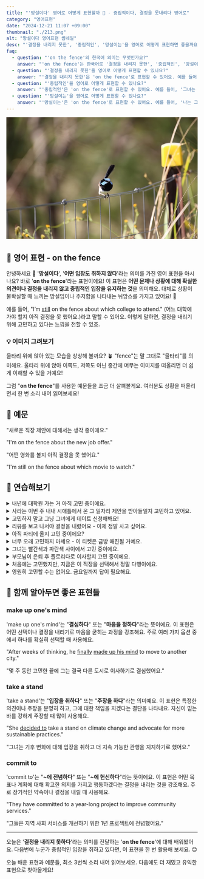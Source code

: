 ```yaml
---
title: "'망설이다' 영어로 어떻게 표현할까 🤔 - 중립적이다, 결정을 못내리다 영어로"
category: "영어표현"
date: "2024-12-21 11:07 +09:00"
thumbnail: "./213.png"
alt: "망설이다 영어표현 썸네일"
desc: "'결정을 내리지 못한', '중립적인', '망설이는'을 영어로 어떻게 표현하면 좋을까요? '그는 어떤 직업을 선택할지 결정하지 못했어.', '그녀는 두 팀 중 어느 팀을 응원할지 중립적이야.', '나는 그 제안에 대해 망설이고 있어.' 등을 영어로 표현하는 법을 배워봅시다. 다양한 예문을 통해서 연습하고 본인의 표현으로 만들어 보세요."
faq:
  - question: "'on the fence'의 한국어 의미는 무엇인가요?"
    answer: "'on the fence'는 한국어로 '결정을 내리지 못한', '중립적인', '망설이는' 등의 의미로 해석될 수 있어요."
  - question: "'결정을 내리지 못한'을 영어로 어떻게 표현할 수 있나요?"
    answer: "'결정을 내리지 못한'은 'on the fence'로 표현할 수 있어요. 예를 들어, '그는 어떤 직업을 선택할지 결정하지 못했어'는 'He's still on the fence about which job to choose'로 말할 수 있어요."
  - question: "'중립적인'을 영어로 어떻게 표현할 수 있나요?"
    answer: "'중립적인'은 'on the fence'로 표현할 수 있어요. 예를 들어, '그녀는 두 팀 중 어느 팀을 응원할지 중립적이야'는 'She's on the fence about which team to support'로 말할 수 있어요."
  - question: "'망설이는'을 영어로 어떻게 표현할 수 있나요?"
    answer: "'망설이는'은 'on the fence'로 표현할 수 있어요. 예를 들어, '나는 그 제안에 대해 망설이고 있어'는 'I'm on the fence about that offer'로 표현할 수 있어요."
---
```


![울타리에 앉아있는 작은새](./213-1.jpg)

## 🌟 영어 표현 - on the fence

안녕하세요 👋 '**망설이다**', '**어떤 입장도 취하지 않다**'라는 의미를 가진 영어 표현을 아시나요? 바로 '**on the fence**'라는 표현이에요! 이 표현은 **어떤 문제나 상황에 대해 확실한 의견이나 결정을 내리지 않고 중립적인 입장을 유지하는 것**을 의미해요. 대체로 상황이 불확실할 때 느끼는 망설임이나 주저함을 나타내는 뉘앙스를 가지고 있어요! 🚦

예를 들어, "I’m [still](/blog/in-english/254.still/) on the fence about which college to attend." (어느 대학에 가야 할지 아직 결정을 못 했어요.)라고 말할 수 있어요. 이렇게 말하면, 결정을 내리기 위해 고민하고 있다는 느낌을 전할 수 있죠.

<div 
  data-inline-banner="🎉 새해에는 스픽 AI와 함께 영어 공부하자" 
  data-inline-banner-subtext="설날 특별 할인으로 최대 70% 할인! (~2/3)" 
  data-inline-banner-link="https://app.usespeak.com/kr-ko/sale/kr-affiliate-special/?ref=engple-inline"
  data-inline-banner-caption="해당 링크를 통해 구매시 일정액의 수수료를 지급받습니다.">
</div>

### 💡 이미지 그려보기

울타리 위에 앉아 있는 모습을 상상해 볼까요? 🪴 "fence"는 말 그대로 "울타리"를 의미해요. 울타리 위에 앉아 이쪽도, 저쪽도 아닌 중간에 머무는 이미지를 떠올리면 더 쉽게 이해할 수 있을 거예요!

그럼 "**on the fence**"를 사용한 예문들을 조금 더 살펴볼게요. 여러분도 상황을 떠올리면서 한 번 소리 내어 읽어보세요!

## 📖 예문

"새로운 직장 제안에 대해서는 생각 중이에요."

"I'm on the fence about the new job offer."

"어떤 영화를 볼지 아직 결정을 못 했어요."

"I'm still on the fence about which movie to watch."

## 💬 연습해보기

<details>
<summary>내년에 대학원 가는 거 아직 고민 중이에요.</summary>
<span>I'm still on the fence about going to grad school next year.</span>
</details>

<details>
<summary>사라는 이번 주 내내 시애틀에서 온 그 일자리 제안을 받아들일지 고민하고 있어요.</summary>
<span>Sarah's been on the fence all week about whether to accept that job offer in Seattle.</span>
</details>

<details>
<summary>고민하지 말고 그냥 그녀에게 데이트 신청해봐요!</summary>
<span>Stop being on the fence and just ask her out already!</span>
</details>

<details>
<summary>리뷰를 보고 나서야 결정을 내렸어요 - 이제 정말 사고 싶어요.</summary>
<span>I was on the fence until I saw the <a href="/blog/in-english/251.review/">reviews</a> - now I definitely want to buy it.</span>
</details>

<details>
<summary>아직 파티에 올지 고민 중이에요?</summary>
<span>Are you still on the fence about coming to the party?</span>
</details>

<details>
<summary>너무 오래 고민하지 마세요 - 이 티켓은 금방 매진될 거예요.</summary>
<span>Don't <a href="/blog/in-english/119.stay/">stay</a> on the fence too long - these tickets will sell out fast.</span>
</details>

<details>
<summary>그녀는 빨간색과 파란색 사이에서 고민 중이에요.</summary>
<span>She's on the fence between the red one and the blue one.</span>
</details>

<details>
<summary>부모님이 은퇴 후 플로리다로 이사할지 고민 중이에요.</summary>
<span>My parents are on the fence about moving to Florida when they retire.</span>
</details>

<details>
<summary>처음에는 고민했지만, 지금은 이 직장을 선택해서 정말 다행이에요.</summary>
<span>I was on the fence at first, but now <a href="/blog/다행이야-영어표현/">I'm really glad</a> I took this job.</span>
</details>

<details>
<summary>영원히 고민할 수는 없어요. 금요일까지 답이 필요해요.</summary>
<span>You can't be on the fence forever. We need an answer by Friday.</span>
</details>

## 🤝 함께 알아두면 좋은 표현들

### make up one's mind

'make up one's mind'는 "**결심하다**" 또는 "**마음을 정하다**"라는 뜻이에요. 이 표현은 어떤 선택이나 결정을 내리기로 마음을 굳히는 과정을 강조해요. 주로 여러 가지 옵션 중에서 하나를 확실히 선택할 때 사용해요.

"After weeks of thinking, he [finally](/blog/in-english/182.finally/) [made up his mind](/blog/in-english/083.make-up-one's-mind/) to move to another city."

"몇 주 동안 고민한 끝에 그는 결국 다른 도시로 이사하기로 결심했어요."

### take a stand

'take a stand'는 "**입장을 취하다**" 또는 "**주장을 하다**"라는 의미예요. 이 표현은 특정한 의견이나 주장을 분명히 하고, 그에 대한 책임을 지겠다는 결단을 나타내요. 자신이 믿는 바를 강하게 주장할 때 많이 사용해요.

"She [decided to](/blog/in-english/062.decide-to/) take a stand on climate change and advocate for more sustainable practices."

"그녀는 기후 변화에 대해 입장을 취하고 더 지속 가능한 관행을 지지하기로 했어요."

### commit to

'commit to'는 "**~에 전념하다**" 또는 "**~에 헌신하다**"라는 뜻이에요. 이 표현은 어떤 목표나 계획에 대해 확고한 의지를 가지고 행동하겠다는 결정을 내리는 것을 강조해요. 주로 장기적인 약속이나 결정을 내릴 때 사용해요.

"They have committed to a year-long project to improve community services."

"그들은 지역 사회 서비스를 개선하기 위한 1년 프로젝트에 전념했어요."

---

오늘은 '**결정을 내리지 못하다**'라는 의미를 전달하는 '**on the fence**'에 대해 배워봤어요. 다음번에 누군가 중립적인 입장을 취하고 있다면, 이 표현을 한 번 활용해 보세요. 😊

오늘 배운 표현과 예문들, 최소 3번씩 소리 내어 읽어보세요. 다음에도 더 재밌고 유익한 표현으로 찾아올게요!
